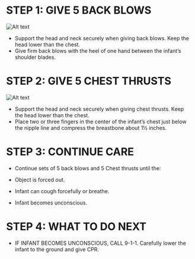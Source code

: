 # STEP 1: GIVE 5 BACK BLOWS
![Alt text](C:\Users\WeCanCodeIT\source\repos\FirstAide\frontend\public\Images\InfantChoking\infantChoking5.jpg)

- Support the head and neck securely when
giving back blows. Keep the head lower than the chest.
- Give firm back blows with the heel of one hand between the infant’s shoulder blades.

# STEP 2: GIVE 5 CHEST THRUSTS
![Alt text](C:\Users\WeCanCodeIT\source\repos\FirstAide\frontend\public\Images\InfantChoking\infantChoking7.jpg)

- Support the head and neck securely when
giving chest thrusts. Keep the head lower than the chest.
- Place two or three fingers in the center of the infant’s chest just below the nipple line and compress the breastbone about 1½ inches.

# STEP 3: CONTINUE CARE

- Continue sets of 5 back blows and 5
  Chest thrusts until the:

- Object is forced out.
- Infant can cough forcefully or breathe.
- Infant becomes unconscious.

# STEP 4: WHAT TO DO NEXT

- IF INFANT BECOMES UNCONSCIOUS, CALL        9-1-1. Carefully lower the infant to the   ground and give CPR.
